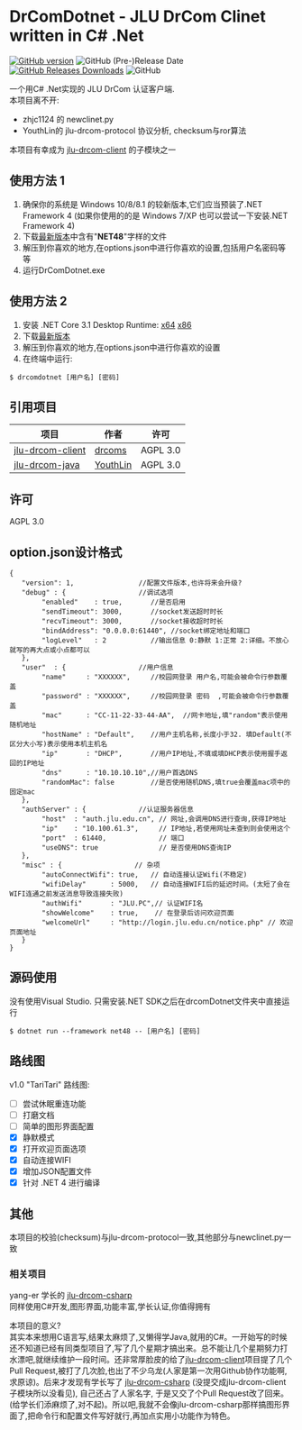 # DrComDotnet - JLU DrCom Clinet written in C# .Net

[![GitHub version](https://img.shields.io/github/v/release/leviolet/DrComDotnet?include_prereleases&style=flat-square)](https://github.com/leviolet/DrComDotnet/releases/)
![GitHub (Pre-)Release Date](https://img.shields.io/github/release-date-pre/leviolet/DrComDotnet?style=flat-square)
[![GitHub Releases Downloads](https://img.shields.io/github/downloads/leviolet/DrComDotnet/total?style=flat-square&color=blue)](https://github.com/leviolet/DrComDotnet/releases/latest)
![GitHub](https://img.shields.io/github/license/leviolet/DrComDotnet?color=blue&style=flat-square)

一个用C# .Net实现的 JLU DrCom 认证客户端.  
本项目离不开:  
- zhjc1124 的 newclinet.py
- YouthLin的 jlu-drcom-protocol 协议分析, checksum与ror算法

本项目有幸成为 [jlu-drcom-client](https://github.com/drcoms/jlu-drcom-client) 的子模块之一


## 使用方法 1

1. 确保你的系统是 Windows 10/8/8.1 的较新版本,它们应当预装了.NET Framework 4 (如果你使用的的是 Windows 7/XP 也可以尝试一下安装.NET Framework 4)
2. 下载[最新版本](https://github.com/leviolet/DrComDotnet/releases/latest)中含有"**NET48**"字样的文件
3. 解压到你喜欢的地方,在options.json中进行你喜欢的设置,包括用户名密码等等
4. 运行DrComDotnet.exe

## 使用方法 2

1. 安装 .NET Core 3.1 Desktop Runtime: [x64](https://dotnet.microsoft.com/download/dotnet-core/thank-you/runtime-desktop-3.1.7-windows-x64-installer) [x86](https://dotnet.microsoft.com/download/dotnet-core/thank-you/runtime-desktop-3.1.7-windows-x86-installer)
2. 下载[最新版本](https://github.com/leviolet/DrComDotnet/releases/latest)
3. 解压到你喜欢的地方,在options.json中进行你喜欢的设置
4. 在终端中运行:  
 ```Shell 
 $ drcomdotnet [用户名] [密码]
 ```

## 引用项目

| 项目                                                                                    | 作者                                    | 许可     |
| --------------------------------------------------------------------------------------- | --------------------------------------- | -------- |
| [jlu-drcom-client](https://github.com/drcoms/jlu-drcom-client)                          | [drcoms](YouthLindrcoms)                | AGPL 3.0 |
| [jlu-drcom-java](https://github.com/drcoms/jlu-drcom-client/tree/master/jlu-drcom-java) | [YouthLin](https://github.com/YouthLin) | AGPL 3.0 |


## 许可

AGPL 3.0

## option.json设计格式

```JSONC
{
   "version": 1,                //配置文件版本,也许将来会升级?
   "debug" : {                  //调试选项
        "enabled"    : true,       //是否启用
        "sendTimeout": 3000,       //socket发送超时时长
        "recvTimeout": 3000,       //socket接收超时时长
        "bindAddress": "0.0.0.0:61440", //socket绑定地址和端口
        "logLevel"   : 2           //输出信息 0:静默 1:正常 2:详细。不放心就写的再大点或小点都可以
   },
   "user"  : {                  //用户信息
        "name"     : "XXXXXX",     //校园网登录 用户名,可能会被命令行参数覆盖
        "password" : "XXXXXX",     //校园网登录 密码  ,可能会被命令行参数覆盖
        "mac"      : "CC-11-22-33-44-AA",  //网卡地址,填"random"表示使用随机地址
        "hostName" : "Default",    //用户主机名称,长度小于32. 填Default(不区分大小写)表示使用本机主机名
        "ip"       : "DHCP",       //用户IP地址,不填或填DHCP表示使用握手返回的IP地址
        "dns"      : "10.10.10.10",//用户首选DNS
        "randomMac": false         //是否使用随机DNS,填true会覆盖mac项中的固定mac
   },
   "authServer" : {             //认证服务器信息
        "host"  : "auth.jlu.edu.cn", // 网址,会调用DNS进行查询,获得IP地址
        "ip"    : "10.100.61.3",     // IP地址,若使用网址未查到则会使用这个
        "port"  : 61440,             // 端口
        "useDNS": true               // 是否使用DNS查询IP
   },
   "misc" : {                  // 杂项
        "autoConnectWifi": true,   // 自动连接认证Wifi(不稳定)
        "wifiDelay"      : 5000,   // 自动连接WIFI后的延迟时间。(太短了会在WIFI连通之前发送消息导致连接失败)
        "authWifi"       : "JLU.PC",// 认证WIFI名
        "showWelcome"    : true,    // 在登录后访问欢迎页面
        "welcomeUrl"     : "http://login.jlu.edu.cn/notice.php" // 欢迎页面地址
   }
}
```

## 源码使用

没有使用Visual Studio. 只需安装.NET SDK之后在drcomDotnet文件夹中直接运行 

```Shell 
$ dotnet run --framework net48 -- [用户名] [密码]
```


## 路线图

v1.0 "TariTari" 路线图:

- [ ] 尝试休眠重连功能
- [ ] 打磨文档
- [ ] 简单的图形界面配置
- [x] 静默模式
- [x] 打开欢迎页面选项
- [x] 自动连接WIFI
- [x] 增加JSON配置文件
- [x] 针对 .NET 4 进行编译

## 其他

本项目的校验(checksum)与jlu-drcom-protocol一致,其他部分与newclinet.py一致


### 相关项目

yang-er 学长的 [jlu-drcom-csharp](https://github.com/yang-er/jlu-drcom-csharp)  
同样使用C#开发,图形界面,功能丰富,学长认证,你值得拥有  

本项目的意义?  
其实本来想用C语言写,结果太麻烦了,又懒得学Java,就用的C#。一开始写的时候还不知道已经有同类型项目了,写了几个星期才搞出来。总不能让几个星期努力打水漂吧,就继续维护一段时间。还非常厚脸皮的给了[jlu-drcom-client](https://github.com/drcoms/jlu-drcom-client)项目提了几个Pull Request,被打了几次脸,也出了不少乌龙(人家是第一次用Github协作功能啊,求原谅)。后来才发现有学长写了 [jlu-drcom-csharp](https://github.com/yang-er/jlu-drcom-csharp) (没提交成jlu-drcom-client子模块所以没看见), 自己还占了人家名字, 于是又交了个Pull Request改了回来。(给学长们添麻烦了,对不起)。所以吧,我就不会像jlu-drcom-csharp那样搞图形界面了,把命令行和配置文件写好就行,再加点实用小功能作为特色。

